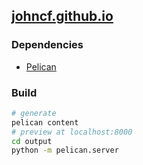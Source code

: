 ## [johncf.github.io](https://johncf.github.io)

### Dependencies

- [Pelican](https://blog.getpelican.com/)

### Build

```sh
# generate
pelican content
# preview at localhost:8000
cd output
python -m pelican.server
```
